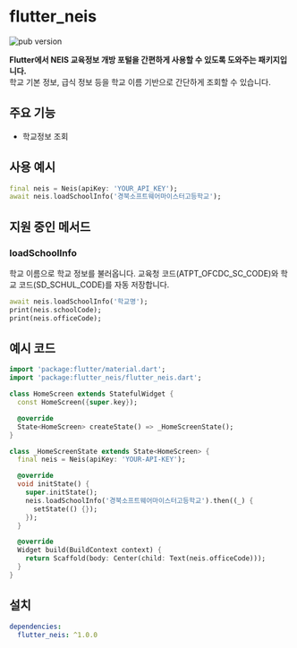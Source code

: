 # flutter_neis
![pub version](https://img.shields.io/pub/v/flutter_neis)

**Flutter에서 NEIS 교육정보 개방 포털을 간편하게 사용할 수 있도록 도와주는 패키지입니다.**  
학교 기본 정보, 급식 정보 등을 학교 이름 기반으로 간단하게 조회할 수 있습니다.

## 주요 기능

- 학교정보 조회

## 사용 예시

```dart
final neis = Neis(apiKey: 'YOUR_API_KEY');
await neis.loadSchoolInfo('경북소프트웨어마이스터고등학교');
```

## 지원 중인 메서드
### loadSchoolInfo

학교 이름으로 학교 정보를 불러옵니다.
교육청 코드(ATPT_OFCDC_SC_CODE)와 학교 코드(SD_SCHUL_CODE)를 자동 저장합니다.

```dart
await neis.loadSchoolInfo('학교명');
print(neis.schoolCode);
print(neis.officeCode);
```

## 예시 코드
```dart
import 'package:flutter/material.dart';
import 'package:flutter_neis/flutter_neis.dart';

class HomeScreen extends StatefulWidget {
  const HomeScreen({super.key});

  @override
  State<HomeScreen> createState() => _HomeScreenState();
}

class _HomeScreenState extends State<HomeScreen> {
  final neis = Neis(apiKey: 'YOUR-API-KEY');

  @override
  void initState() {
    super.initState();
    neis.loadSchoolInfo('경북소프트웨어마이스터고등학교').then((_) {
      setState(() {});
    });
  }

  @override
  Widget build(BuildContext context) {
    return Scaffold(body: Center(child: Text(neis.officeCode)));
  }
}
```


## 설치

```yaml
dependencies:
  flutter_neis: ^1.0.0
